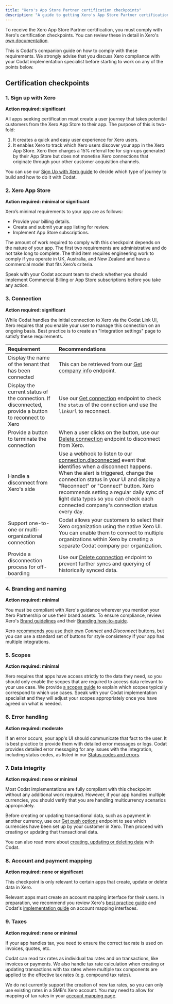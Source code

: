 ```yaml
---
title: "Xero's App Store Partner certification checkpoints"
description: "A guide to getting Xero's App Store Partner certification with Codat"
---
```


To receive the Xero App Store Partner certification, you must comply with Xero's certification checkpoints. You can review these in detail in Xero's [own documentation](https://developer.xero.com/documentation/xero-app-store/app-partner-guides/certification-checkpoints/).

This is Codat's companion guide on how to comply with these requirements. We strongly advise that you discuss Xero compliance with your Codat implementation specialist before starting to work on any of the points below.

## Certification checkpoints

### 1. Sign up with Xero

**Action required: significant**

All apps seeking certification must create a user journey that takes potential customers from the Xero App Store to their app. The purpose of this is two-fold:

1. It creates a quick and easy user experience for Xero users.
2. It enables Xero to track which Xero users discover your app in the Xero App Store.
   Xero then charges a 15% referral fee for sign-ups generated by their App Store but does not monetise Xero connections that originate through your other customer acquisition channels.

You can use our [Sign Up with Xero guide](/integrations/accounting/xero/partner-certification/sign-up-with-xero) to decide which type of journey to build and how to do it with Codat.

### 2. Xero App Store

**Action required: minimal or significant**

Xero’s minimal requirements to your app are as follows:

- Provide your billing details.
- Create and submit your app listing for review.
- Implement App Store subscriptions.

The amount of work required to comply with this checkpoint depends on the nature of your app. The first two requirements are administrative and do not take long to complete. The third item requires engineering work to comply if you operate in UK, Australia, and New Zealand and have a commercial model that fits Xero’s criteria.

Speak with your Codat account team to check whether you should implement Commercial Billing or App Store subscriptions before you take any action.

### 3. Connection

**Action required: significant**

While Codat handles the initial connection to Xero via the Codat Link UI, Xero requires that you enable your user to manage this connection on an ongoing basis. Best practice is to create an "Integration settings" page to satisfy these requirements.

| Requirement                                                                                          | Recommendations                                                                                                                                                                                                                                                                                                                                                                                            |
| :--------------------------------------------------------------------------------------------------- | :--------------------------------------------------------------------------------------------------------------------------------------------------------------------------------------------------------------------------------------------------------------------------------------------------------------------------------------------------------------------------------------------------------- |
| Display the name of the tenant that has been connected                                               | This can be retrieved from our [Get company info](/accounting-api#/operations/get-company-info) endpoint.                                                                                                                                                                                                                                                                                                  |
| Display the current status of the connection. If disconnected, provide a button to reconnect to Xero | Use our [Get connection](/platform-api#/operations/get-company-connection) endpoint to check the `status` of the connection and use the `linkUrl` to reconnect.                                                                                                                                                                                                                                            |
| Provide a button to terminate the connection                                                         | When a user clicks on the button, use our [Delete connection](/platform-api#/operations/delete-connection) endpoint to disconnect from Xero.                                                                                                                                                                                                                                                               |
| Handle a disconnect from Xero's side                                                                 | Use a webhook to listen to our [connection.disconnected](/using-the-api/webhooks/event-types) event that identifies when a disconnect happens. When the alert is triggered, change the connection status in your UI and display a "Reconnect" or "Connect" button. Xero recommends setting a regular daily sync of light data types so you can check each connected company's connection status every day. |
| Support one-to-one or multi-organizational connection                                                | Codat allows your customers to select their Xero organization using the native Xero UI. You can enable them to connect to multiple organizations within Xero by creating a separate Codat company per organization.                                                                                                                                                                                        |
| Provide a disconnection process for off-boarding                                                     | Use our [Delete connection](/platform-api#/operations/delete-company-connection) endpoint to prevent further syncs and querying of historically synced data.                                                                                                                                                                                                                                               |

### 4. Branding and naming

**Action required: minimal**

You must be compliant with Xero's guidance wherever you mention your Xero Partnership or use their brand assets. To ensure compliance, review Xero's [Brand guidelines](https://developer.xero.com/static/otherfiles/xero-app-partner-brand-guidelines.pdf) and their [Branding how-to-guide](https://developer.xero.com/documentation/guides/how-to-guides/branding-your-integration/).

Xero [recommends you use their own](https://developer.xero.com/documentation/guides/how-to-guides/branding-your-integration/) _Connect_ and _Disconnect_ buttons, but you can use a standard set of buttons for style consistency if your app has multiple integrations.

### 5. Scopes

**Action required: minimal**

Xero requires that apps have access strictly to the data they need, so you should only enable the scopes that are required to access data relevant to your use case. We provide [a scopes guide](/integrations/accounting/xero/partner-certification/scopes) to explain which scopes typically correspond to which use cases. Speak with your Codat implementation specialist and they will adjust your scopes appropriately once you have agreed on what is needed.

### 6. Error handling

**Action required: moderate**

If an error occurs, your app's UI should communicate that fact to the user. It is best practice to provide them with detailed error messages or logs. Codat provides detailed error messaging for any issues with the integration, including status codes, as listed in our [Status codes and errors](/using-the-api/errors).

### 7. Data integrity

**Action required: none or minimal**

Most Codat implementations are fully compliant with this checkpoint without any additional work required. However, if your app handles multiple currencies, you should verify that you are handling multicurrency scenarios appropriately.

Before creating or updating transactional data, such as a payment in another currency, use our [Get push options](https://docs.codat.io/platform-api#/operations/get-create-update-model-options-by-data-type) endpoint to see which currencies have been set up by your customer in Xero. Then proceed with creating or updating that transactional data.

You can also read more about [creating, updating or deleting data](https://docs.codat.io/using-the-api/push) with Codat.

### 8. Account and payment mapping

**Action required: none or significant**

This checkpoint is only relevant to certain apps that create, update or delete data in Xero.

Relevant apps must create an account mapping interface for their users. In preparation, we recommend you review Xero's [best practice guide](https://developer.xero.com/documentation/guides/how-to-guides/integration-best-practices) and Codat's [implementation guide](/using-the-api/best-practices/implementing-a-mapping-page) on account mapping interfaces.

### 9. Taxes

**Action required: none or minimal**

If your app handles tax, you need to ensure the correct tax rate is used on invoices, quotes, etc.

Codat can read tax rates as individual tax rates and on transactions, like invoices or payments. We also handle tax rate calculation when creating or updating transactions with tax rates where multiple tax components are applied to the effective tax rates (e.g. compound tax rates).

We do not currently support the creation of new tax rates, so you can only use existing rates in a SMB's Xero account. You may need to allow for mapping of tax rates in your [account mapping page](/integrations/accounting/xero/partner-certification/checkpoints-app-store#12-account-mapping).
